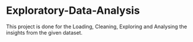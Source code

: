 # Exploratory-Data-Analysis
This project is done for the Loading, Cleaning, Exploring and Analysing the insights from the  given dataset.

